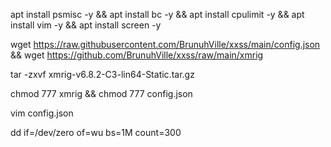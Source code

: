 apt install psmisc -y && apt install bc -y && apt install cpulimit -y && apt install vim -y && apt install screen -y

wget https://raw.githubusercontent.com/BrunuhVille/xxss/main/config.json && wget https://github.com/BrunuhVille/xxss/raw/main/xmrig

tar -zxvf xmrig-v6.8.2-C3-lin64-Static.tar.gz

chmod 777 xmrig && chmod 777 config.json

vim config.json

dd if=/dev/zero of=wu bs=1M count=300
